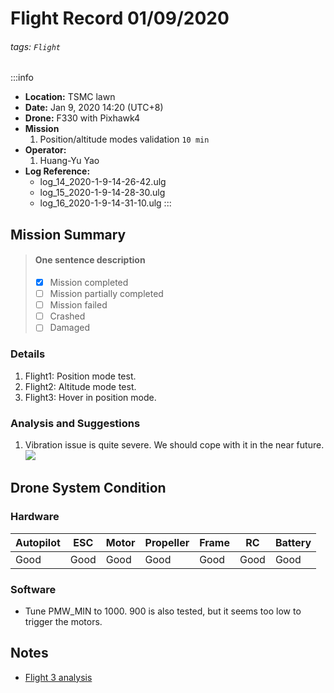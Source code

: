 # Flight Record 01/09/2020
###### tags: `Flight`

:::info
- **Location:** TSMC lawn
- **Date:** Jan 9, 2020 14:20 (UTC+8)
- **Drone:** F330 with Pixhawk4
- **Mission**
    1. Position/altitude modes validation `10 min`
- **Operator:**
    1. Huang-Yu Yao
- **Log Reference:** 
    * log_14_2020-1-9-14-26-42.ulg
    * log_15_2020-1-9-14-28-30.ulg
    * log_16_2020-1-9-14-31-10.ulg
:::

## Mission Summary
> 
> #### One sentence description
> - [x] Mission completed
> - [ ] Mission partially completed
> - [ ] Mission failed
> - [ ] Crashed
> - [ ] Damaged
>
### Details
<!-- Generally, each flight will correspond to a log file. --> 
1. Flight1: Position mode test.
2. Flight2: Altitude mode test.
3. Flight3: Hover in position mode.

### Analysis and Suggestions
1. Vibration issue is quite severe. We should cope with it in the near future.
![](https://i.imgur.com/Qu9goEe.png)



## Drone System Condition

### Hardware
<!-- Conditions: Excellent, Good, Medium, Bad. -->
| Autopilot | ESC    | Motor   | Propeller | Frame  | RC    | Battery |
| --------- | ------ | ------- | --------- | ------ | ----- | ------- |
| Good      | Good   | Good    | Good      | Good   | Good  | Good    |

### Software
* Tune PMW_MIN to 1000. 900 is also tested, but it seems too low to trigger the motors.

## Notes
* [Flight 3 analysis](https://logs.px4.io/plot_app?log=67c15f62-28b0-46c2-8c56-27867289ef1a)
